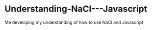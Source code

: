 Understanding-NaCl---Javascript
===============================

Me developing my understanding of how to use NaCl and Javascript